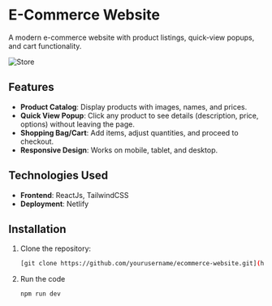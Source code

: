 # E-Commerce Website

A modern e-commerce website with product listings, quick-view popups, and cart functionality.

![Store](https://github.com/Rahulvarma21/TaskEcommerce/blob/e2cb86d0d611c4ff86711adeb9fa62bb2c5a9697/Screenshot%202025-03-25%20at%209.15.35%E2%80%AFPM.png)

## Features

- **Product Catalog**: Display products with images, names, and prices.
- **Quick View Popup**: Click any product to see details (description, price, options) without leaving the page.
- **Shopping Bag/Cart**: Add items, adjust quantities, and proceed to checkout.
- **Responsive Design**: Works on mobile, tablet, and desktop.

## Technologies Used

- **Frontend**: ReactJs, TailwindCSS 
- **Deployment**: Netlify 

## Installation

1. Clone the repository:
   ```bash
   [git clone https://github.com/yourusername/ecommerce-website.git](https://github.com/Rahulvarma21/TaskEcommerce.git)
2. Run the code
    ```bash
    npm run dev
